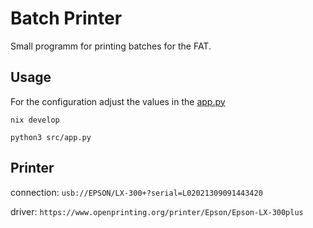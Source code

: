 # Batch Printer

Small programm for printing batches for the FAT. 

## Usage

For the configuration adjust the values in the [app.py](src/app.py)

```
nix develop

python3 src/app.py
```

## Printer

connection: `usb://EPSON/LX-300+?serial=L02021309091443420`

driver: `https://www.openprinting.org/printer/Epson/Epson-LX-300plus`
